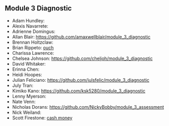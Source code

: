 ## Module 3 Diagnostic

* Adam Hundley:
* Alexis Navarrete:
* Adrienne Domingus:
* Allan Blair: https://github.com/amaxwellblair/module_3_diagnostic
* Brennan Holtzclaw:
* Brian Rippeto: [ouch](git@github.com:brianrip/module_3_assessment.git)
* Charissa Lawrence:
* Chelsea Johnson: https://github.com/cheljoh/module_3_diagnostic
* David Whitaker:
* Erinna Chen:
* Heidi Hoopes:
* Julian Feliciano: https://github.com/julsfelic/module_3_diagnostic
* July Tran:
* Kimiko Kano: https://github.com/ksk5280/module_3_diagnostic
* Lenny Myerson:
* Nate Venn:
* Nicholas Dorans: https://github.com/NickyBobby/module_3_assessment
* Nick Weiland:
* Scott Firestone: [cash money](https://github.com/scottfirestone/module_3_assessment.git)
